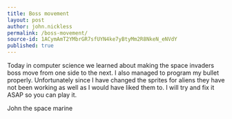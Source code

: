 ```yaml
---
title: Boss movement
layout: post
author: john.nickless
permalink: /boss-movement/
source-id: 1ACymAmT2YMbrGR7sfUYN4ke7yBtyMm2R8NkeN_eNVdY
published: true
---
```

Today in computer science we learned about making the space invaders boss move from one side to the next. I also managed to program my bullet properly. Unfortunately since I have changed the sprites for aliens they have not been working as well as I would have liked them to. I will try and fix it ASAP so you can play it.

John the space marine

